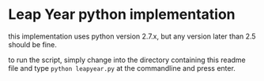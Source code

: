 # Leap Year python implementation

this implementation uses python version 2.7.x, but any version later than 2.5 should be fine.

to run the script, simply change into the directory containing this readme file and type `python leapyear.py` at the
commandline and press enter.
